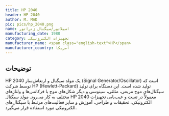 ```yaml
---
title: HP 2040
header: HP 2040
author: M. MAD
pic: pics/hp_2040.png
name: اسیلاتور/سیگنال ژنراتور
manufacturing_date: 1980
category: تجهیزات الکترونیکی
manufacturer_name: <span class="english-text">HP</span>
manufacturer_country: آمریکا
---
```


<h2 class="fa-IR-explanation-header">توضیحات</h2>
<p>
<span class="english-text">HP 2040</span>
یک مولد سیگنال و ارتعاش‌ساز
<span class="english-text">(Signal Generator/Oscillator)</span>
است که توسط شرکت
<span class="english-text">HP (Hewlett-Packard)</span>
تولید شده است. این دستگاه برای تولید سیگنال‌های موج مربعی، مثلثی، سینوسی و
دیگر شکل‌های موج با فرکانس‌ها و ولتاژهای مختلف به کار می‌رود. مولد سیگنال
<span class="english-text">HP 2040</span>
معمولاً در تست و عیب‌یابی تجهیزات الکترونیکی، تحقیقات و طراحی، آموزش و سایر
فعالیت‌های مرتبط با سیگنال‌های الکترونیکی مورد استفاده قرار می‌گیرد.
</p>

